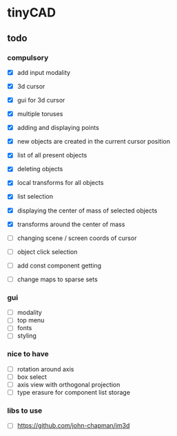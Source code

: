 # tinyCAD

## todo

### compulsory
- [x] add input modality
- [x] 3d cursor
- [x] gui for 3d cursor 
- [x] multiple toruses
- [x] adding and displaying points
- [x] new objects are created in the current cursor position
- [x] list of all present objects
- [x] deleting objects
- [x] local transforms for all objects
- [x] list selection
- [x] displaying the center of mass of selected objects
- [x] transforms around the center of mass

- [ ] changing scene / screen coords of cursor
- [ ] object click selection
- [ ] add const component getting
- [ ] change maps to sparse sets

### gui
- [ ] modality
- [ ] top menu
- [ ] fonts
- [ ] styling

### nice to have
- [ ] rotation around axis
- [ ] box select
- [ ] axis view with orthogonal projection
- [ ] type erasure for component list storage

### libs to use 
- [ ] https://github.com/john-chapman/im3d

